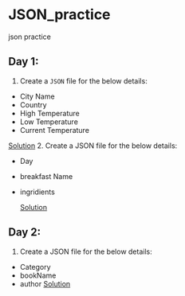 # JSON_practice
json practice

## Day 1:
1. Create a `JSON` file for the below details:
 - City Name
 - Country
 - High Temperature
 - Low Temperature
 - Current Temperature

  [Solution](./weather.json)
2. Create a JSON file for the below details:
- Day
- breakfast Name
- ingridients

  [Solution](./breakfast.json)

## Day 2:
1. Create a JSON file for the below details:
- Category
- bookName
- author
[Solution](./library.json)
